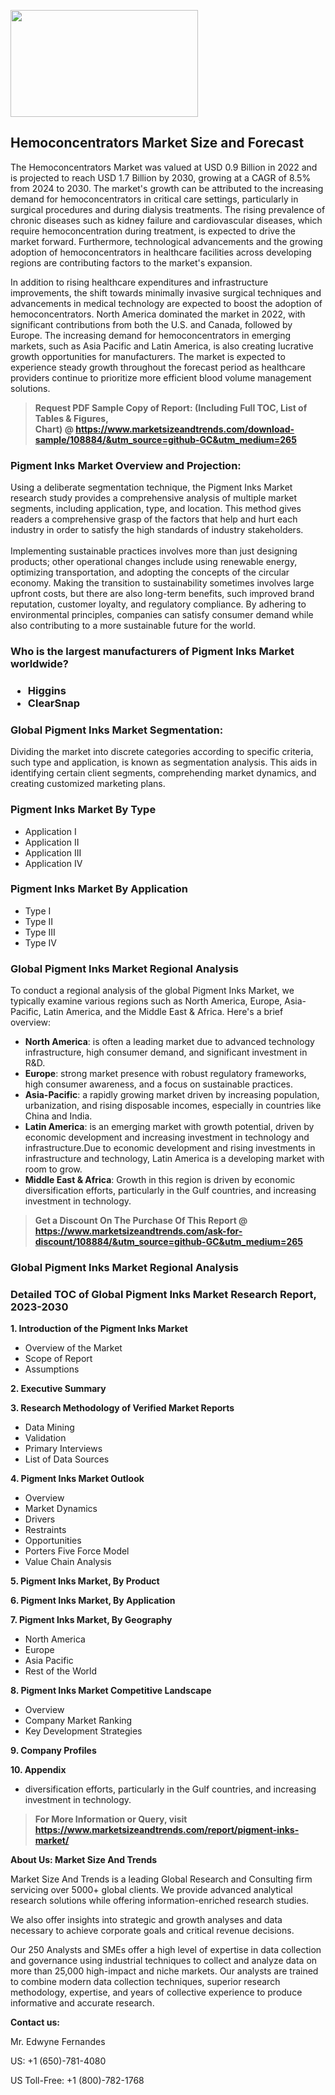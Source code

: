 <p><img class="alignnone size-medium wp-image-20088" src="https://ffe5etoiles.com/wp-content/uploads/2024/12/MST1-300x171.png" alt="" width="300" height="171" /></p><h2>Hemoconcentrators Market Size and Forecast</h2><p>The Hemoconcentrators Market was valued at USD 0.9 Billion in 2022 and is projected to reach USD 1.7 Billion by 2030, growing at a CAGR of 8.5% from 2024 to 2030. The market's growth can be attributed to the increasing demand for hemoconcentrators in critical care settings, particularly in surgical procedures and during dialysis treatments. The rising prevalence of chronic diseases such as kidney failure and cardiovascular diseases, which require hemoconcentration during treatment, is expected to drive the market forward. Furthermore, technological advancements and the growing adoption of hemoconcentrators in healthcare facilities across developing regions are contributing factors to the market's expansion.</p><p>In addition to rising healthcare expenditures and infrastructure improvements, the shift towards minimally invasive surgical techniques and advancements in medical technology are expected to boost the adoption of hemoconcentrators. North America dominated the market in 2022, with significant contributions from both the U.S. and Canada, followed by Europe. The increasing demand for hemoconcentrators in emerging markets, such as Asia Pacific and Latin America, is also creating lucrative growth opportunities for manufacturers. The market is expected to experience steady growth throughout the forecast period as healthcare providers continue to prioritize more efficient blood volume management solutions.</p></p><blockquote id="" class=""><strong>Request PDF Sample Copy of Report: (Including Full TOC, List of Tables &amp; Figures, Chart)&nbsp;@&nbsp;<strong><a href="https://www.marketsizeandtrends.com/download-sample/108884/&utm_source=github-GC&utm_medium=265" target="_blank">https://www.marketsizeandtrends.com/download-sample/108884/&utm_source=github-GC&utm_medium=265</a></strong></strong></blockquote><h3 id="" class="">Pigment Inks Market&nbsp;Overview and Projection:</h3><p id="" class="">Using a deliberate segmentation technique, the Pigment Inks Market research study provides a comprehensive analysis of multiple market segments, including application, type, and location. This method gives readers a comprehensive grasp of the factors that help and hurt each industry in order to satisfy the high standards of industry stakeholders. <br /> <br />Implementing sustainable practices involves more than just designing products; other operational changes include using renewable energy, optimizing transportation, and adopting the concepts of the circular economy. Making the transition to sustainability sometimes involves large upfront costs, but there are also long-term benefits, such improved brand reputation, customer loyalty, and regulatory compliance. By adhering to environmental principles, companies can satisfy consumer demand while also contributing to a more sustainable future for the world.</p><h3 id="" class="">Who is the largest manufacturers of&nbsp;Pigment Inks Market worldwide?</h3><h3 class=""><p><ul><li>Higgins </li><li> ClearSnap</li></ul></p></h3><h3 id="" class="">Global&nbsp;Pigment Inks Market Segmentation:</h3><p id="" class="">Dividing the market into discrete categories according to specific criteria, such type and application, is known as segmentation analysis. This aids in identifying certain client segments, comprehending market dynamics, and creating customized marketing plans.</p><h3 id="" class="">Pigment Inks Market&nbsp;By Type</h3><p><p><ul><li>Application I</li><li> Application II</li><li> Application III</li><li> Application IV</p></li></ul></p></p><h3 id="" class="">Pigment Inks Market&nbsp;By Application</h3><p class=""><p><ul><li>Type I</li><li> Type II</li><li> Type III</li><li> Type IV</li></ul></p></p><h3 id="" class="">Global Pigment Inks Market Regional Analysis</h3><p id="" class="">To conduct a regional analysis of the global Pigment Inks Market, we typically examine various regions such as North America, Europe, Asia-Pacific, Latin America, and the Middle East &amp; Africa. Here's a brief overview:</p><ul><li><strong>North America</strong>: is often a leading market due to advanced technology infrastructure, high consumer demand, and significant investment in R&amp;D.</li><li><strong>Europe</strong>: strong market presence with robust regulatory frameworks, high consumer awareness, and a focus on sustainable practices.</li><li><strong>Asia-Pacific</strong>: a rapidly growing market driven by increasing population, urbanization, and rising disposable incomes, especially in countries like China and India.</li><li><strong>Latin America</strong>: is an emerging market with growth potential, driven by economic development and increasing investment in technology and infrastructure.Due to economic development and rising investments in infrastructure and technology, Latin America is a developing market with room to grow.</li><li><strong>Middle East &amp; Africa</strong>: Growth in this region is driven by economic diversification efforts, particularly in the Gulf countries, and increasing investment in technology.</li></ul><blockquote id="" class=""><strong>Get a Discount On The Purchase Of This Report @ <strong><a href="https://www.marketsizeandtrends.com/ask-for-discount/108884/&utm_source=github-GC&utm_medium=265" target="_blank">https://www.marketsizeandtrends.com/ask-for-discount/108884/&utm_source=github-GC&utm_medium=265</a></strong></strong></blockquote><h3 id="" class="">Global Pigment Inks Market Regional Analysis</h3><h3 id="" class="">Detailed TOC of Global Pigment Inks Market Research Report, 2023-2030</h3><p id="" class=""><strong>1. Introduction of the Pigment Inks Market</strong></p><ul><li>Overview of the Market</li><li>Scope of Report</li><li>Assumptions</li></ul><p id="" class=""><strong>2. Executive Summary</strong></p><p id="" class=""><strong>3. Research Methodology of Verified Market Reports</strong></p><ul><li>Data Mining</li><li>Validation</li><li>Primary Interviews</li><li>List of Data Sources</li></ul><p id="" class=""><strong>4. Pigment Inks Market Outlook</strong></p><ul><li>Overview</li><li>Market Dynamics</li><li>Drivers</li><li>Restraints</li><li>Opportunities</li><li>Porters Five Force Model</li><li>Value Chain Analysis</li></ul><p id="" class=""><strong>5. Pigment Inks Market, By Product</strong></p><p id="" class=""><strong>6. Pigment Inks Market, By Application</strong></p><p id="" class=""><strong>7. Pigment Inks Market, By Geography</strong></p><ul><li>North America</li><li>Europe</li><li>Asia Pacific</li><li>Rest of the World</li></ul><p id="" class=""><strong>8. Pigment Inks Market Competitive Landscape</strong></p><ul><li>Overview</li><li>Company Market Ranking</li><li>Key Development Strategies</li></ul><p id="" class=""><strong>9. Company Profiles</strong></p><p id="" class=""><strong>10. Appendix</strong></p><ul><li>diversification efforts, particularly in the Gulf countries, and increasing investment in technology.</li></ul><blockquote id="" class=""><strong>For More Information or Query, visit <strong><strong><a href="https://www.marketsizeandtrends.com/report/pigment-inks-market/" target="_blank">https://www.marketsizeandtrends.com/report/pigment-inks-market/</a></strong></strong></strong></blockquote><p id="" class=""><strong>About Us: Market Size And Trends</strong></p><p id="" class="">Market Size And Trends is a leading Global Research and Consulting firm servicing over 5000+ global clients. We provide advanced analytical research solutions while offering information-enriched research studies.</p><p id="" class="">We also offer insights into strategic and growth analyses and data necessary to achieve corporate goals and critical revenue decisions.</p><p id="" class="">Our 250 Analysts and SMEs offer a high level of expertise in data collection and governance using industrial techniques to collect and analyze data on more than 25,000 high-impact and niche markets. Our analysts are trained to combine modern data collection techniques, superior research methodology, expertise, and years of collective experience to produce informative and accurate research.</p><p id="" class=""><strong>Contact us:</strong></p><p id="" class="">Mr. Edwyne Fernandes</p><p id="" class="">US: +1 (650)-781-4080</p><p id="" class="">US Toll-Free: +1 (800)-782-1768</p>
